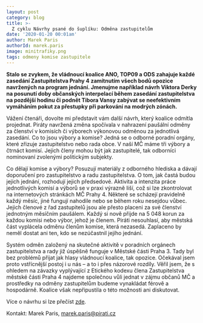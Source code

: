 ```yaml
---
layout: post
category: blog
title: >-  
  Z cyklu Návrhy psané do šuplíku: Odměna zastupitelům
date: '2020-01-20 00:01am'
author: Marek Paris
authorId: marek.paris
image: minitrafiky.png
tags: odmeny komise zastupitele
---
```


<b>Stalo se zvykem, že vládnoucí koalice ANO, TOP09 a ODS zahajuje každé zasedání Zastupitelstva Prahy 4 zamítnutím všech bodů opozice navržených na program jednání. Jmenujme například návrh Viktora Derky na posunutí doby občanských interpelací během zasedání zastupitelstva na pozdější hodinu či podnět Tibora Vansy zabývat se neefektivním vymáháním pokut za přestupky při parkování na modrých zónách. </b>

Vážení čtenáři, dovolte mi představit vám další návrh, který koalice odmítla projednat. Piráty navržená změna spočívala v nahrazení paušální odměny za členství v komisích či výborech výkonovou odměnou za jednotlivá zasedání. Co to jsou výbory a komise? Jedná se o odborné poradní orgány, které zřizuje zastupitelstvo nebo rada obce. V naší MČ máme tři výbory a čtrnáct komisí. Jejich členy mohou být jak zastupitelé, tak odborníci nominovaní zvolenými politickým subjekty. 

Co dělají komise a výbory? Posuzují materiály z odborného hlediska a dávají doporučení pro zastupitelstvo a radu zastupitelstva. O tom, jak častá budou jejich jednání, rozhodují jejich předsedové. Aktivita a intenzita práce jednotlivých komisí a výborů se v praxi výrazně liší, což si lze zkontrolovat na internetových stránkách MČ Prahy 4. Některé se scházejí pravidelně každý měsíc, jiné fungují nahodile nebo se během roku nesejdou vůbec. Jejich členové z řad zastupitelů jsou ale přesto placeni za své členství jednotným měsíčním paušálem. Každý si nově přijde na 5 048 korun za každou komisi nebo výbor, jehož je členem. Piráti nesouhlasí, aby městská část vyplácela odměnu členům komise, která nezasedá. Zaplaceno by neměl dostat ani ten, kdo se nezúčastnil jejího jednání.

Systém odměn založený na skutečné aktivitě v poradních orgánech zastupitelstva a rady již úspěšně funguje v Městské části Praha 3. Tady byl bez problémů přijat jak hlasy vládnoucí koalice, tak opozice. Očekával jsem proto vstřícnější postoj i u nás – a to i přes názorové rozdíly. Věřil jsem, že s ohledem na závazky vyplývající z Etického kodexu člena Zastupitelstva městské části Praha 4 najdeme společnou vůli jednat v zájmu občanů MČ a prostředky na odměny zastupitelům budeme vynakládat férově a hospodárně. Koalice však nepřipustila o této možnosti ani diskutovat. 

Více o návrhu si lze přečíst [zde](https://www.piratskelisty.cz/clanek-2782-pirati-prahy-4-zastupitele-by-meli-byt-placeni-za-ucast-na-zasedani-nikoliv-pausalne-koalice-o-tom-odmitla-jednat).

Kontakt: Marek Paris, marek.paris@pirati.cz


